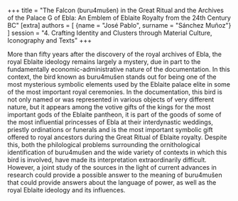 +++
title = "The Falcon (buru4mušen) in the Great Ritual and the Archives of the Palace G of Ebla: An Emblem of Eblaite Royalty from the 24th Century BC"
[extra]
authors = [
    {name = "José Pablo", surname = "Sánchez Muñoz"}
]
session = "4. Crafting Identity and Clusters through Material Culture, Iconography and Texts"
+++

More than fifty years after the discovery of the royal archives of Ebla, the royal Eblaite ideology remains largely a mystery, due in part to the fundamentally economic-administrative nature of the documentation. In this context, the bird known as buru4mušen stands out for being one of the most mysterious symbolic elements used by the Eblaite palace elite in some of the most important royal ceremonies. In the documentation, this bird is not only named or was represented in various objects of very different nature, but it appears among the votive gifts of the kings for the most important gods of the Eblaite pantheon, it is part of the goods of some of the most influential princesses of Ebla at their interdynastic weddings, priestly ordinations or funerals and is the most important symbolic gift offered to royal ancestors during the Great Ritual of Eblaite royalty. Despite this, both the philological problems surrounding the ornithological identification of buru4mušen and the wide variety of contexts in which this bird is involved, have made its interpretation extraordinarily difficult. However, a joint study of the sources in the light of current advances in research could provide a possible answer to the meaning of buru4mušen that could provide answers about the language of power, as well as the royal Eblaite ideology and its influences.
